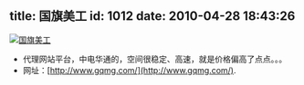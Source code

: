 title: 国旗美工
id: 1012
date: 2010-04-28 18:43:26
---

[![国旗美工](http://a.kainy.cn/201004/gqmgcom.png "国旗美工")](http://a.kainy.cn/201004/gqmgcom.png)

*   代理网站平台，中电华通的，空间很稳定、高速，就是价格偏高了点点。。。
*   网址：[http://www.gqmg.com/](http://www.gqmg.com/).